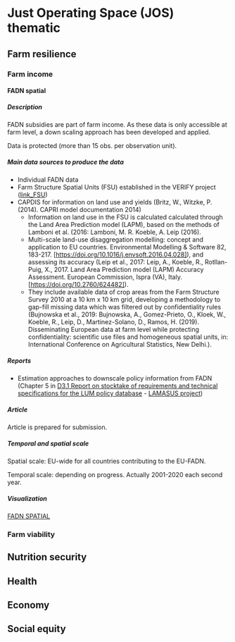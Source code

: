 # Just Operating Space (JOS) thematic

## Farm resilience

### Farm income

#### FADN spatial

##### Description
FADN subsidies are part of farm income. As these data is only accessible at farm level, a down scaling approach has been developed and applied.

Data is protected (more than 15 obs. per observation unit).

##### Main data sources to produce the data

* Individual FADN data
* Farm Structure Spatial Units (FSU) established in the VERIFY project ([link_FSU])
* CAPDIS for information on land use and yields (Britz, W., Witzke, P.  (2014). CAPRI model documentation 2014)
    * Information on land use in the FSU is calculated calculated through the Land Area Prediction model (LAPM), based on the methods of Lamboni et al. (2016: Lamboni, M. R. Koeble, A. Leip (2016).
    * Multi-scale land-use disaggregation modelling: concept and application to EU countries. Environmental Modelling & Software 82, 183-217. [https://doi.org/10.1016/j.envsoft.2016.04.028]), and assessing its accuracy (Leip et al., 2017: Leip, A., Koeble, R., Rotllan-Puig, X., 2017. Land Area Prediction model (LAPM) Accuracy Assessment. European Commission, Ispra (VA), Italy. [https://doi.org/10.2760/624482]). 
    * They include available data of crop areas from the Farm Structure Survey 2010 at a 10 km x 10 km grid, developing a methodology to gap-fill missing data which was filtered out by confidentiality rules (Bujnowska et al., 2019: Bujnowska, A., Gomez-Prieto, O., Kloek, W., Koeble, R., Leip, D., Martinez-Solano, D., Ramos, H. (2019). Disseminating European data at farm level while protecting confidentiality: scientific use files and homogeneous spatial units, in: International Conference on Agricultural Statistics, New Delhi.).

##### Reports

* Estimation approaches to downscale policy information from FADN (Chapter 5 in [D3.1 Report on stocktake of requirements and technical specifications for the LUM policy database] - [LAMASUS project]) 

##### Article

Article is prepared for submission.

##### Temporal and spatial scale

Spatial scale: EU-wide for all countries contributing to the EU-FADN. 

Temporal scale: depending on progress. Actually 2001-2020 each second year.

##### Visualization

[FADN SPATIAL]

### Farm viability


## Nutrition security 
                   
                   
                   
                   
## Health             
                   
                   
                   
## Economy            
                   
                   
                   
                   
                   
## Social equity    

[FADN SPATIAL]: https://humusklimanetz-couch.thuenen.de/fadn-spatial/
[link_FSU]: https://verify.lsce.ipsl.fr/
[D3.1 Report on stocktake of requirements and technical specifications for the LUM policy database]: https://www.lamasus.eu/wp-content/uploads/LAMASUS_D3.1-Report-on-Stocktake-of-Requirements-and-Technical-Specifications-for-the-LUM-Policy-Database.pdf
[LAMASUS project]: https://www.lamasus.eu/
[https://doi.org/10.1016/j.envsoft.2016.04.028]: https://doi.org/10.1016/j.envsoft.2016.04.028
[https://doi.org/10.2760/624482]: https://doi.org/10.2760/624482